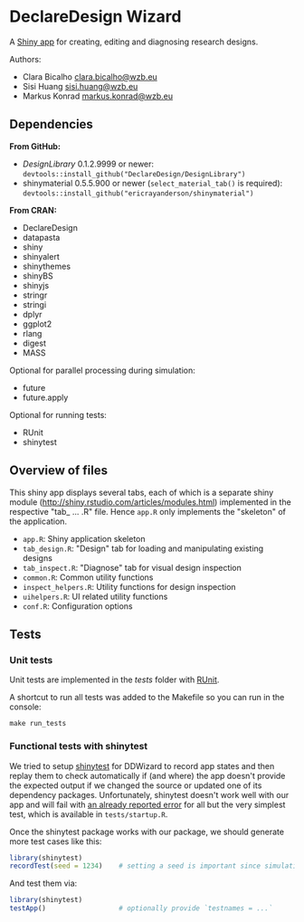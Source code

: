# DeclareDesign Wizard

A [Shiny app](http://shiny.rstudio.com/) for creating, editing and diagnosing research designs.

Authors: 

- Clara Bicalho <clara.bicalho@wzb.eu>
- Sisi Huang <sisi.huang@wzb.eu>
- Markus Konrad <markus.konrad@wzb.eu>


## Dependencies

**From GitHub:**

- *DesignLibrary* 0.1.2.9999 or newer: `devtools::install_github("DeclareDesign/DesignLibrary")`
- shinymaterial 0.5.5.900 or newer (`select_material_tab()` is required): `devtools::install_github("ericrayanderson/shinymaterial")`

**From CRAN:**

- DeclareDesign
- datapasta
- shiny
- shinyalert
- shinythemes
- shinyBS
- shinyjs
- stringr
- stringi
- dplyr
- ggplot2
- rlang
- digest
- MASS

Optional for parallel processing during simulation:

- future
- future.apply

Optional for running tests:

- RUnit
- shinytest

## Overview of files

This shiny app displays several tabs, each of which is a separate shiny module (http://shiny.rstudio.com/articles/modules.html) implemented in the respective "tab_ ... .R" file. Hence `app.R` only implements the "skeleton" of the application.

- `app.R`: Shiny application skeleton
- `tab_design.R`: "Design" tab for loading and manipulating existing designs
- `tab_inspect.R`: "Diagnose" tab for visual design inspection
- `common.R`: Common utility functions
- `inspect_helpers.R`: Utility functions for design inspection
- `uihelpers.R`: UI related utility functions
- `conf.R`: Configuration options

## Tests

### Unit tests

Unit tests are implemented in the *tests* folder with [RUnit](https://cran.r-project.org/web/packages/RUnit/index.html).

A shortcut to run all tests was added to the Makefile so you can run in the console:

```
make run_tests
```

### Functional tests with shinytest

We tried to setup [shinytest](https://rstudio.github.io/shinytest/) for DDWizard to record app states and then replay them to check automatically if (and where) the app doesn't provide the expected output if we changed the source or updated one of its dependency packages. Unfortunately, shinytest doesn't work well with our app and will fail with [an already reported error](https://github.com/rstudio/shinytest/issues/144) for all but the very simplest test, which is available in `tests/startup.R`.

Once the shinytest package works with our package, we should generate more test cases like this:

```R
library(shinytest)
recordTest(seed = 1234)    # setting a seed is important since simulations need to be the same
```

And test them via:

```R
library(shinytest)
testApp()                  # optionally provide `testnames = ...`
```
